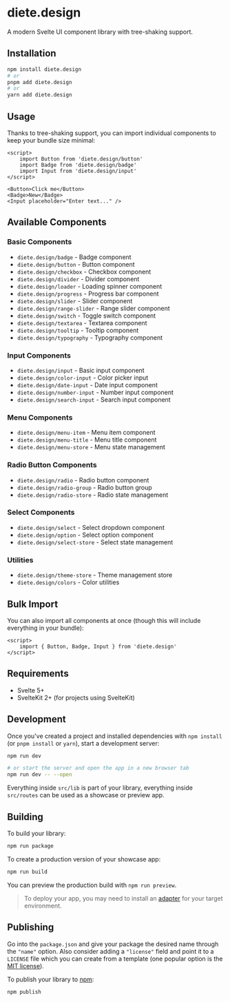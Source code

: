 # diete.design

A modern Svelte UI component library with tree-shaking support.

## Installation

```bash
npm install diete.design
# or
pnpm add diete.design
# or
yarn add diete.design
```

## Usage

Thanks to tree-shaking support, you can import individual components to keep your bundle size minimal:

```svelte
<script>
	import Button from 'diete.design/button'
	import Badge from 'diete.design/badge'
	import Input from 'diete.design/input'
</script>

<Button>Click me</Button>
<Badge>New</Badge>
<Input placeholder="Enter text..." />
```

## Available Components

### Basic Components

- `diete.design/badge` - Badge component
- `diete.design/button` - Button component
- `diete.design/checkbox` - Checkbox component
- `diete.design/divider` - Divider component
- `diete.design/loader` - Loading spinner component
- `diete.design/progress` - Progress bar component
- `diete.design/slider` - Slider component
- `diete.design/range-slider` - Range slider component
- `diete.design/switch` - Toggle switch component
- `diete.design/textarea` - Textarea component
- `diete.design/tooltip` - Tooltip component
- `diete.design/typography` - Typography component

### Input Components

- `diete.design/input` - Basic input component
- `diete.design/color-input` - Color picker input
- `diete.design/date-input` - Date input component
- `diete.design/number-input` - Number input component
- `diete.design/search-input` - Search input component

### Menu Components

- `diete.design/menu-item` - Menu item component
- `diete.design/menu-title` - Menu title component
- `diete.design/menu-store` - Menu state management

### Radio Button Components

- `diete.design/radio` - Radio button component
- `diete.design/radio-group` - Radio button group
- `diete.design/radio-store` - Radio state management

### Select Components

- `diete.design/select` - Select dropdown component
- `diete.design/option` - Select option component
- `diete.design/select-store` - Select state management

### Utilities

- `diete.design/theme-store` - Theme management store
- `diete.design/colors` - Color utilities

## Bulk Import

You can also import all components at once (though this will include everything in your bundle):

```svelte
<script>
	import { Button, Badge, Input } from 'diete.design'
</script>
```

## Requirements

- Svelte 5+
- SvelteKit 2+ (for projects using SvelteKit)

## Development

Once you've created a project and installed dependencies with `npm install` (or `pnpm install` or `yarn`), start a development server:

```bash
npm run dev

# or start the server and open the app in a new browser tab
npm run dev -- --open
```

Everything inside `src/lib` is part of your library, everything inside `src/routes` can be used as a showcase or preview app.

## Building

To build your library:

```bash
npm run package
```

To create a production version of your showcase app:

```bash
npm run build
```

You can preview the production build with `npm run preview`.

> To deploy your app, you may need to install an [adapter](https://kit.svelte.dev/docs/adapters) for your target environment.

## Publishing

Go into the `package.json` and give your package the desired name through the `"name"` option. Also consider adding a `"license"` field and point it to a `LICENSE` file which you can create from a template (one popular option is the [MIT license](https://opensource.org/license/mit/)).

To publish your library to [npm](https://www.npmjs.com):

```bash
npm publish
```
